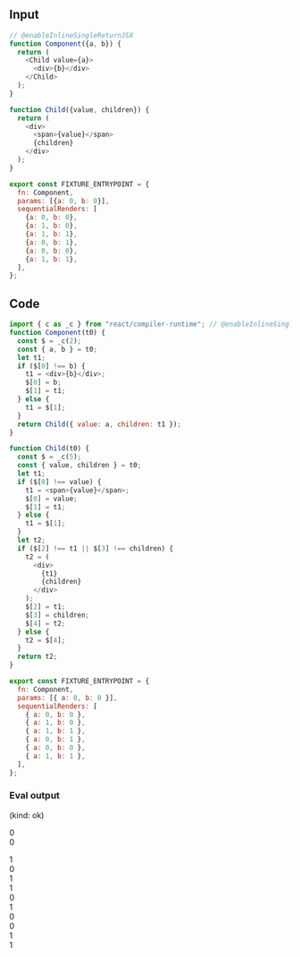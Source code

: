 
## Input

```javascript
// @enableInlineSingleReturnJSX
function Component({a, b}) {
  return (
    <Child value={a}>
      <div>{b}</div>
    </Child>
  );
}

function Child({value, children}) {
  return (
    <div>
      <span>{value}</span>
      {children}
    </div>
  );
}

export const FIXTURE_ENTRYPOINT = {
  fn: Component,
  params: [{a: 0, b: 0}],
  sequentialRenders: [
    {a: 0, b: 0},
    {a: 1, b: 0},
    {a: 1, b: 1},
    {a: 0, b: 1},
    {a: 0, b: 0},
    {a: 1, b: 1},
  ],
};

```

## Code

```javascript
import { c as _c } from "react/compiler-runtime"; // @enableInlineSingleReturnJSX
function Component(t0) {
  const $ = _c(2);
  const { a, b } = t0;
  let t1;
  if ($[0] !== b) {
    t1 = <div>{b}</div>;
    $[0] = b;
    $[1] = t1;
  } else {
    t1 = $[1];
  }
  return Child({ value: a, children: t1 });
}

function Child(t0) {
  const $ = _c(5);
  const { value, children } = t0;
  let t1;
  if ($[0] !== value) {
    t1 = <span>{value}</span>;
    $[0] = value;
    $[1] = t1;
  } else {
    t1 = $[1];
  }
  let t2;
  if ($[2] !== t1 || $[3] !== children) {
    t2 = (
      <div>
        {t1}
        {children}
      </div>
    );
    $[2] = t1;
    $[3] = children;
    $[4] = t2;
  } else {
    t2 = $[4];
  }
  return t2;
}

export const FIXTURE_ENTRYPOINT = {
  fn: Component,
  params: [{ a: 0, b: 0 }],
  sequentialRenders: [
    { a: 0, b: 0 },
    { a: 1, b: 0 },
    { a: 1, b: 1 },
    { a: 0, b: 1 },
    { a: 0, b: 0 },
    { a: 1, b: 1 },
  ],
};

```
      
### Eval output
(kind: ok) <div><span>0</span><div>0</div></div>
<div><span>1</span><div>0</div></div>
<div><span>1</span><div>1</div></div>
<div><span>0</span><div>1</div></div>
<div><span>0</span><div>0</div></div>
<div><span>1</span><div>1</div></div>